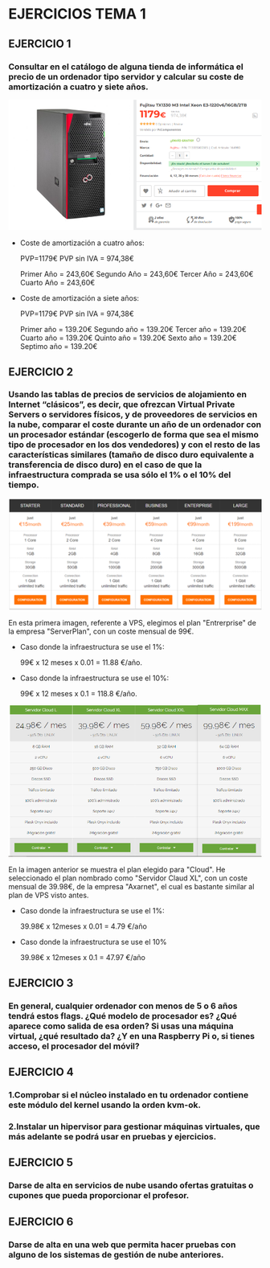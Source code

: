 # EJERCICIOS TEMA 1

## EJERCICIO 1
### Consultar en el catálogo de alguna tienda de informática el precio de un ordenador tipo servidor y calcular su coste de amortización a cuatro y siete años.

![servidor](https://github.com/JaviMancilla/Ejercicios_IV_18-19/blob/master/Ejercicios_Tema_1/Imagenes_T1/servidor.png)


- Coste de amortización a cuatro años:

	PVP=1179€       PVP sin IVA = 974,38€

	Primer Año = 243,60€
	Segundo Año = 243,60€
	Tercer Año = 243,60€
	Cuarto Año = 243,60€	


- Coste de amortización a siete años:

	PVP=1179€       PVP sin IVA = 974,38€

	Primer año = 139.20€
	Segundo año = 139.20€
	Tercer año = 139.20€
	Cuarto año = 139.20€
	Quinto año = 139.20€
	Sexto año = 139.20€
	Septimo año = 139.20€

## EJERCICIO 2
### Usando las tablas de precios de servicios de alojamiento en Internet “clásicos”, es decir, que ofrezcan Virtual Private Servers o servidores físicos, y de proveedores de servicios en la nube, comparar el coste durante un año de un ordenador con un procesador estándar (escogerlo de forma que sea el mismo tipo de procesador en los dos vendedores) y con el resto de las características similares (tamaño de disco duro equivalente a transferencia de disco duro) en el caso de que la infraestructura comprada se usa sólo el 1% o el 10% del tiempo.

![serverplan](https://github.com/JaviMancilla/Ejercicios_IV_18-19/blob/master/Ejercicios_Tema_1/Imagenes_T1/VPS_ejerc2.PNG)

En esta primera imagen, referente a VPS, elegimos el plan "Entrerprise" de la empresa "ServerPlan", con un coste mensual de 99€. 

- Caso donde la infraestructura se use el 1%:
    
	99€ x 12 meses x 0.01 = 11.88 €/año.

- Caso donde la infraestructura se use el 10%:
    
	99€ x 12 meses x 0.1 = 118.8 €/año.

![axarnet](https://github.com/JaviMancilla/Ejercicios_IV_18-19/blob/master/Ejercicios_Tema_1/Imagenes_T1/Cloud_ejerc2.PNG)

En la imagen anterior se muestra el plan elegido para "Cloud". He seleccionado el plan nombrado como "Servidor Claud XL", con un coste mensual de 39.98€, de la empresa "Axarnet", el cual es bastante similar al plan de VPS visto antes.
- Caso donde la infraestructura se use el 1%:

	39.98€ x 12meses x 0.01 = 4.79 €/año

- Caso donde la infraestructura se use el 10%

	39.98€ x 12meses x 0.1 = 47.97 €/año

## EJERCICIO 3
### En general, cualquier ordenador con menos de 5 o 6 años tendrá estos flags. ¿Qué modelo de procesador es? ¿Qué aparece como salida de esa orden? Si usas una máquina virtual, ¿qué resultado da? ¿Y en una Raspberry Pi o, si tienes acceso, el procesador del móvil?

## EJERCICIO 4
### 1.Comprobar si el núcleo instalado en tu ordenador contiene este módulo del kernel usando la orden kvm-ok.
### 2.Instalar un hipervisor para gestionar máquinas virtuales, que más adelante se podrá usar en pruebas y ejercicios.

## EJERCICIO 5
### Darse de alta en servicios de nube usando ofertas gratuitas o cupones que pueda proporcionar el profesor.

## EJERCICIO 6
### Darse de alta en una web que permita hacer pruebas con alguno de los sistemas de gestión de nube anteriores.
